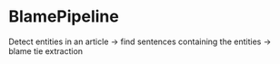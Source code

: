 BlamePipeline
=============

Detect entities in an article -> find sentences containing the entities -> blame tie extraction